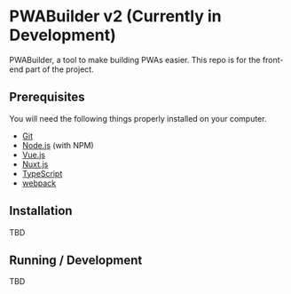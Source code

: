 # PWABuilder v2 (Currently in Development)

PWABuilder, a tool to make building PWAs easier. This repo is for the front-end part of the project. 

## Prerequisites

You will need the following things properly installed on your computer.

* [Git](http://git-scm.com/)
* [Node.js](http://nodejs.org/) (with NPM)
* [Vue.js](https://vuejs.org/)
* [Nuxt.js](https://nuxtjs.org/)
* [TypeScript](www.typescriptlang.org/)
* [webpack](https://webpack.js.org/)

## Installation

TBD

## Running / Development

TBD
